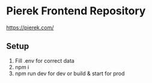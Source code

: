# Pierek Frontend Repository

https://pierek.com/

## Setup

1. Fill .env for correct data
2. npm i
3. npm run dev for dev or build & start for prod
